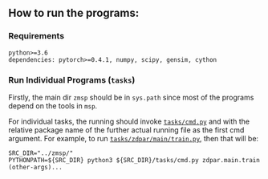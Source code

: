 ## How to run the programs:

### Requirements

	python>=3.6
	dependencies: pytorch>=0.4.1, numpy, scipy, gensim, cython

### Run Individual Programs (`tasks`)

Firstly, the main dir `zmsp` should be in `sys.path` since most of the programs depend on the tools in `msp`.

For individual tasks, the running should invoke [`tasks/cmd.py`](../tasks/cmd.py) and with the relative package name of the further actual running file as the first cmd argument. For example, to run [`tasks/zdpar/main/train.py`](../tasks/zdpar/main/train.py), then that will be:

	SRC_DIR="../zmsp/"
	PYTHONPATH=${SRC_DIR} python3 ${SRC_DIR}/tasks/cmd.py zdpar.main.train (other-args)...

